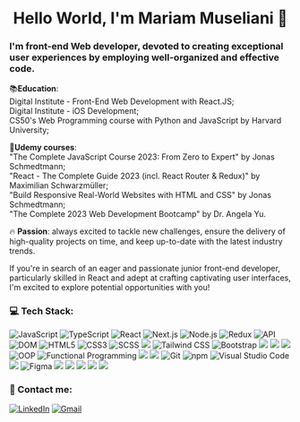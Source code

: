 <h1 align="center">Hello World, I'm Mariam Museliani 👋</h1>

### I'm front-end Web developer, devoted to creating exceptional user experiences by employing well-organized and effective code.

📚**Education**: <br/>
Digital Institute - Front-End Web Development with React.JS; <br/>
Digital Institute - iOS Development; <br/>
CS50's Web Programming course with Python and JavaScript by Harvard University; 

🎯**Udemy courses**: <br/>
"The Complete JavaScript Course 2023: From Zero to Expert" by Jonas Schmedtmann; <br/>
"React - The Complete Guide 2023 (incl. React Router & Redux)" by Maximilian Schwarzmüller; <br/>
"Build Responsive Real-World Websites with HTML and CSS" by Jonas Schmedtmann; <br/>
"The Complete 2023 Web Development Bootcamp" by Dr. Angela Yu.


🔥 **Passion**: always excited to tackle new challenges, ensure the delivery of high-quality projects on time, and keep up-to-date with the latest industry trends.

If you're in search of an eager and passionate junior front-end developer, particularly skilled in React and adept at crafting captivating user interfaces, I'm excited to explore potential opportunities with you!

### 💻 Tech Stack:
![JavaScript](https://img.shields.io/badge/JavaScript-%23F7DF1E.svg?style=for-the-badge&logo=javascript&logoColor=black) 
![TypeScript](https://img.shields.io/badge/TypeScript-%233178C6.svg?style=for-the-badge&logo=typescript&logoColor=white) 
![React](https://img.shields.io/badge/React-%2361DAFB.svg?style=for-the-badge&logo=react&logoColor=white)
![Next.js](https://img.shields.io/badge/Next.js-%2361DAFB.svg?style=for-the-badge&logo=next.js&logoColor=white)
![Node.js](https://img.shields.io/badge/Node.js-%23339933.svg?style=for-the-badge&logo=node.js&logoColor=white) 
![Redux](https://img.shields.io/badge/Redux-%23764ABC.svg?style=for-the-badge&logo=redux&logoColor=white)
![API](https://img.shields.io/badge/API-%236DB33F.svg?style=for-the-badge) 
![DOM](https://img.shields.io/badge/DOM-%23F7DF1E.svg?style=for-the-badge) 
![HTML5](https://img.shields.io/badge/HTML5-%23E34F26.svg?style=for-the-badge&logo=html5&logoColor=white)
![CSS3](https://img.shields.io/badge/CSS3-%231572B6.svg?style=for-the-badge&logo=css3&logoColor=white)
![SCSS](https://img.shields.io/badge/SCSS-%23CC6699.svg?style=for-the-badge)
<img src="https://img.shields.io/badge/Sass-CC6699?style=for-the-badge&logo=sass&logoColor=white">
![Tailwind CSS](https://img.shields.io/badge/Tailwind%20CSS-%231a202c.svg?style=for-the-badge)
![Bootstrap](https://img.shields.io/badge/Bootstrap-%23563D7C.svg?style=for-the-badge&logo=bootstrap&logoColor=white)
<img src="https://img.shields.io/badge/Material--UI-0081CB?style=for-the-badge&logo=material-ui&logoColor=white">
<img src="https://img.shields.io/badge/mac%20os-000000?style=for-the-badge&logo=apple&logoColor=white">
<img src="https://img.shields.io/badge/Swift-FA7343?style=for-the-badge&logo=swift&logoColor=white"> 
![OOP](https://img.shields.io/badge/OOP-%23415F9D.svg?style=for-the-badge) 
![Functional Programming](https://img.shields.io/badge/Functional%20Programming-%2351B7F0.svg?style=for-the-badge) 
<img src="https://img.shields.io/badge/windows%20terminal-4D4D4D?style=for-the-badge&logo=windows%20terminal&logoColor=white">
<img src="https://img.shields.io/badge/Powershell-2CA5E0?style=for-the-badge&logo=powershell&logoColor=white">
![Git](https://img.shields.io/badge/Git-%23F05032.svg?style=for-the-badge&logo=git&logoColor=white)
![npm](https://img.shields.io/badge/npm-%23CB3837.svg?style=for-the-badge&logo=npm)
![Visual Studio Code](https://img.shields.io/badge/Visual%20Studio%20Code-%23007ACC.svg?style=for-the-badge&logo=visual%20studio%20code&logoColor=white)
<img src="https://img.shields.io/badge/Xcode-007ACC?style=for-the-badge&logo=Xcode&logoColor=white">
![Figma](https://img.shields.io/badge/Figma-%23F24E1E.svg?style=for-the-badge&logo=figma&logoColor=white)
<img src="https://img.shields.io/badge/Canva-%2300C4CC.svg?&style=for-the-badge&logo=Canva&logoColor=white">
<img src="https://img.shields.io/badge/Vercel-000000?style=for-the-badge&logo=vercel&logoColor=white">
<img src="https://img.shields.io/badge/Netlify-00C7B7?style=for-the-badge&logo=netlify&logoColor=white">
<img src="https://img.shields.io/badge/Jira-0052CC?style=for-the-badge&logo=Jira&logoColor=white">
<img src="https://img.shields.io/badge/Notion-000000?style=for-the-badge&logo=notion&logoColor=white">

### 📧 Contact me:
[![LinkedIn](https://img.shields.io/badge/LinkedIn-%230077B5.svg?style=for-the-badge&logo=linkedin&logoColor=white)](https://www.linkedin.com/in/mariam-museliani-932024243/)
[![Gmail](https://img.shields.io/badge/Gmail-%23D14836.svg?style=for-the-badge&logo=gmail&logoColor=white)](mailto:marimuseliani010@gmail.com)
